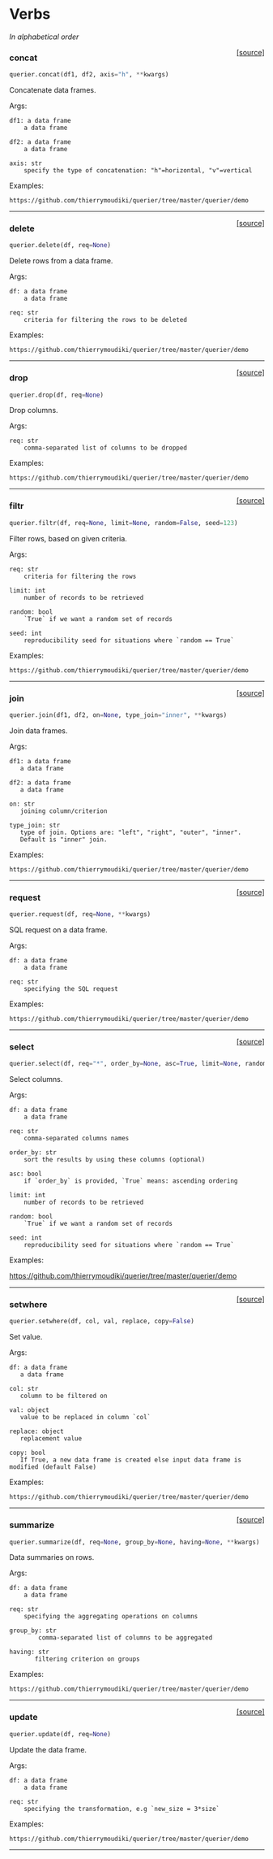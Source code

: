 # Verbs

_In alphabetical order_

<span style="float:right;">[[source]](https://github.com/Techtonique/querier/querier/queries/concat.py#L16)</span>

### concat


```python
querier.concat(df1, df2, axis="h", **kwargs)
```


Concatenate data frames.
   
Args:           
    
    df1: a data frame
        a data frame
       
    df2: a data frame           
        a data frame
       
    axis: str
        specify the type of concatenation: "h"=horizontal, "v"=vertical
                             
Examples:
       
    https://github.com/thierrymoudiki/querier/tree/master/querier/demo
   


----

<span style="float:right;">[[source]](https://github.com/Techtonique/querier/querier/queries/delete.py#L13)</span>

### delete


```python
querier.delete(df, req=None)
```


Delete rows from a data frame.
   
Args:           
    
    df: a data frame 
        a data frame
           
    req: str
        criteria for filtering the rows to be deleted
                             
Examples:    
       
    https://github.com/thierrymoudiki/querier/tree/master/querier/demo
   


----

<span style="float:right;">[[source]](https://github.com/Techtonique/querier/querier/queries/drop.py#L9)</span>

### drop


```python
querier.drop(df, req=None)
```


Drop columns.
   
Args: 
   
    req: str
        comma-separated list of columns to be dropped
                 
Examples:     
   
    https://github.com/thierrymoudiki/querier/tree/master/querier/demo
   


----

<span style="float:right;">[[source]](https://github.com/Techtonique/querier/querier/queries/filtr.py#L27)</span>

### filtr


```python
querier.filtr(df, req=None, limit=None, random=False, seed=123)
```


Filter rows, based on given criteria.

Args:    

    req: str
        criteria for filtering the rows

    limit: int
        number of records to be retrieved 
    
    random: bool
        `True` if we want a random set of records 
       
    seed: int
        reproducibility seed for situations where `random == True`
                 
Examples:           
   
    https://github.com/thierrymoudiki/querier/tree/master/querier/demo


----

<span style="float:right;">[[source]](https://github.com/Techtonique/querier/querier/queries/join.py#L21)</span>

### join


```python
querier.join(df1, df2, on=None, type_join="inner", **kwargs)
```


Join data frames.

Args:

    df1: a data frame           
       a data frame
   
    df2: a data frame           
       a data frame
   
    on: str
       joining column/criterion
   
    type_join: str           
       type of join. Options are: "left", "right", "outer", "inner". 
       Default is "inner" join.              
   
Examples: 
   
    https://github.com/thierrymoudiki/querier/tree/master/querier/demo


----

<span style="float:right;">[[source]](https://github.com/Techtonique/querier/querier/queries/request.py#L20)</span>

### request


```python
querier.request(df, req=None, **kwargs)
```


SQL request on a data frame.
   
Args:           

    df: a data frame
        a data frame
       
    req: str
        specifying the SQL request
                  
       
Examples:           
       
    https://github.com/thierrymoudiki/querier/tree/master/querier/demo
   


----

<span style="float:right;">[[source]](https://github.com/Techtonique/querier/querier/queries/select.py#L17)</span>

### select


```python
querier.select(df, req="*", order_by=None, asc=True, limit=None, random=False, seed=123)
```


Select columns.
   
Args:

    df: a data frame
        a data frame
    
    req: str
        comma-separated columns names
    
    order_by: str
        sort the results by using these columns (optional)
    
    asc: bool
        if `order_by` is provided, `True` means: ascending ordering 
    
    limit: int
        number of records to be retrieved 

    random: bool
        `True` if we want a random set of records 
    
    seed: int
        reproducibility seed for situations where `random == True`
   
Examples: 
   
   https://github.com/thierrymoudiki/querier/tree/master/querier/demo
   


----

<span style="float:right;">[[source]](https://github.com/Techtonique/querier/querier/queries/set.py#L12)</span>

### setwhere


```python
querier.setwhere(df, col, val, replace, copy=False)
```


Set value.

Args:
   
    df: a data frame
       a data frame
   
    col: str
       column to be filtered on
   
    val: object
       value to be replaced in column `col`
       
    replace: object
       replacement value
   
    copy: bool
       If True, a new data frame is created else input data frame is modified (default False)
   
Examples: 
   
    https://github.com/thierrymoudiki/querier/tree/master/querier/demo


----

<span style="float:right;">[[source]](https://github.com/Techtonique/querier/querier/queries/summarize.py#L10)</span>

### summarize


```python
querier.summarize(df, req=None, group_by=None, having=None, **kwargs)
```


Data summaries on rows.
   
Args:           

    df: a data frame
        a data frame
           
    req: str
        specifying the aggregating operations on columns
       
    group_by: str
            comma-separated list of columns to be aggregated
       
    having: str
           filtering criterion on groups
       
Examples:
       
    https://github.com/thierrymoudiki/querier/tree/master/querier/demo
   


----

<span style="float:right;">[[source]](https://github.com/Techtonique/querier/querier/queries/update.py#L13)</span>

### update


```python
querier.update(df, req=None)
```


Update the data frame.

Args:           

    df: a data frame
        a data frame
   
    req: str
        specifying the transformation, e.g `new_size = 3*size`
             
Examples: 

    https://github.com/thierrymoudiki/querier/tree/master/querier/demo


----


